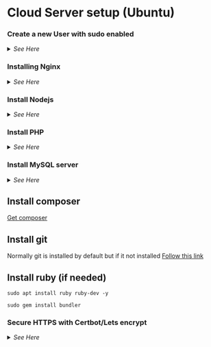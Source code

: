 # Cloud Server setup (Ubuntu)
### Create a new User with sudo enabled<br>
<details>
  <summary><i>See Here</i></summary>
  Sometimes with a root user, things might not work properly. So creating a new user with sudo permission is a better option.

**Login to your server first.**
```
ssh root@your_ip
```
**Add user**(add **sudo** if you see : 'adduser: Only root may add a user or group to the system.')
```
sudo adduser moshiur
```
You will be prompted to create and verify a password for the user. set password twice.<br>
You’ll be asked to fill in some information about the new user. It is fine to accept the defaults and leave this information blank.

**Adding the User to the sudo Group**

```
sudo usermod -aG sudo moshiur
```

**Testing sudo Access**

```
su - moshiur
```

As the new user, verify that you can use sudo by prepending sudo to the command that you want to run with superuser privileges.<br>
For example, you can list the contents of the /root directory, which is normally only accessible to the root user.
```
sudo ls -la /root
```

[You can follow this Link to know elaboratly](https://www.digitalocean.com/community/tutorials/how-to-create-a-new-sudo-enabled-user-on-ubuntu-22-04-quickstart)
</details>


### Installing Nginx
<details>
  <summary><i>See Here</i></summary>

  ```
sudo apt update
```
```
sudo apt install nginx -y
```
```
sudo ufw app list
```
```
sudo ufw allow 'Nginx HTTP'
```
```
sudo ufw status
```


If it is showing **inactive** that means your firewall is disabled 
Run this command 
```
sudo ufw enable
```
**Note: Command may disrupt existing ssh connections. Please allow ssh port after this**

```
sudo ufw allow 22

```
**Add any additional ports that need to be allowed too.(80,443)**

Now check the nginx status
```
sudo systemctl status nginx
```

It must show running. Now test the process.

You can access the default Nginx landing page to confirm that the software is running correctly by 
navigating to your server’s address. If you do not know your server’s IP address,
you can get it a few different ways.

``` 
ip addr show eth0 | grep inet | awk '{ print $2; }' | sed 's/\/.*$//' 
```

If you are making configuration changes, you can often reload Nginx without dropping
connections instead of restarting it. To do this, type the following:
```
sudo systemctl reload nginx
```

[To know more about nginx setup please follow this link](https://www.digitalocean.com/community/tutorials/how-to-install-nginx-on-ubuntu-18-04)

</details>

### Install Nodejs
<details>
  <summary><i>See Here</i></summary>

  Personally, I recommend installing node with **NVM**.

[Follow this link if you preferred another way of installing](https://www.digitalocean.com/community/tutorials/how-to-install-node-js-on-ubuntu-20-04)

```
curl -o- https://raw.githubusercontent.com/nvm-sh/nvm/v0.39.3/install.sh
```
```
curl -o- https://raw.githubusercontent.com/nvm-sh/nvm/v0.39.3/install.sh | bash
```
```
source ~/.bashrc
```
```
nvm list-remote
```
Now install your desired version. Notice the **v** before version number.(v20.6.1)
```
nvm install vYOUR_VERSION
```
You can check your current installed versions.
```
nvm list
```
You can switch to your versions also.
```
nvm use v14.10.0
```
</details>

### Install PHP

<details>
  <summary><i>See Here</i></summary>

  ```
sudo apt update -y
```
```
sudo apt upgrade -y
```
```
sudo apt install --no-install-recommends php8.1
```

The **--no-install-recommends** flag will ensure that other packages like the Apache web server are not installed.

```
sudo systemctl status php8.1-fpm
```
```
sudo nano /etc/nginx/sites-available/default
```

**Changes Portion**(Its not whole file, change only some part of it)

Add **index.php**, fpm change and deny htaccess block
```
index index.php index.html index.htm index.nginx-debian.html;

  location ~ \.php$ {
    include snippets/fastcgi-php.conf;

    # Nginx php-fpm sock config:
    fastcgi_pass unix:/run/php/php8.1-fpm.sock;
    # Nginx php-cgi config :
    # Nginx PHP fastcgi_pass 127.0.0.1:9000;
  }

# deny access to Apache .htaccess on Nginx with PHP, 
location ~ /\.ht {
    deny all;
}
```

```
sudo nginx -t
```
> nginx: the configuration file /etc/nginx/nginx.conf syntax is ok <br>
> nginx: configuration file /etc/nginx/nginx.conf test is successful<br>

If you get this message then your config is ok.
```
sudo systemctl restart nginx
```
```
sudo chmod -R 777 /var/www/html
```
```
echo "<?php phpinfo(); ?>" >> /var/www/html/info.php
```
Check if it is working :
```
http://YOUR_IP/info.php
```

Install some additional php extension
```
sudo apt install openssl php-bcmath php-curl php-json php-mbstring php-mysql php-tokenizer php-xml php-zip
```

[Follow this link](https://www.theserverside.com/blog/Coffee-Talk-Java-News-Stories-and-Opinions/Nginx-PHP-FPM-config-example)


</details>

### Install MySQL server
<details>
  <summary><i>See Here</i></summary>

  ```
sudo apt update
```
```
sudo apt install mysql-server -y
```
```
sudo systemctl start mysql.service
```
Now login to mysql
```
sudo mysql
```
```
ALTER USER 'root'@'localhost' IDENTIFIED WITH mysql_native_password BY 'root_password';
```
```
exit
```
You have finished setting up a password for the root user. Now login again to back to Then go back to using the default authentication method using this command.
```
mysql -u root -p
```
```
ALTER USER 'root'@'localhost' IDENTIFIED WITH auth_socket;
```
This will mean that you can once again connect to MySQL as your root user using the sudo mysql command.

```
sudo mysql_secure_installation
```
set strong passwords, and other options according to your needs. 

Now login again using sudo or using password
```
sudo mysql
```
OR
```
mysql -u root -p
```
Create an user with password
```
CREATE USER 'username'@'localhost' IDENTIFIED BY 'password';
```

if it's showing error like **Your password does not satisfy the current policy requirements**
```
SHOW VARIABLES LIKE 'validate_password%';
```
You will see some variables related to passwords. Then set these variables like below:

```
SET GLOBAL validate_password.policy=LOW;SET GLOBAL validate_password.length=0;SET GLOBAL validate_password.mixed_case_count=0;SET GLOBAL validate_password.number_count=0;SET GLOBAL validate_password.special_char_count=0;
```
Now again try create User. It will be successfull. Grant priviledge now: 
```
GRANT CREATE, ALTER, DROP, INSERT, UPDATE, INDEX, DELETE, SELECT, REFERENCES, RELOAD on *.* TO 'moshiur'@'localhost' WITH GRANT OPTION;
```
To grant all privilege : (Risky)
```
GRANT ALL PRIVILEGES ON *.* TO 'moshiur'@'localhost' WITH GRANT OPTION;
```
Following this, it’s good practice to run the FLUSH PRIVILEGES command. This will free up any memory that the server cached as a result of the preceding CREATE USER and GRANT statements.
```
FLUSH PRIVILEGES;
```

```
exit
```
Login with your created user.
```
mysql -u moshiur -p
```
**Test mysql after exit**
```
systemctl status mysql.service
```
[Follown this link to deep dive](https://www.digitalocean.com/community/tutorials/how-to-install-mysql-on-ubuntu-20-04)<br>
[Another helpful link](https://www.hostinger.com/tutorials/mysql/how-create-mysql-user-and-grant-permissions-command-line)

</details>

## Install composer 

[Get composer](https://getcomposer.org/download)

## Install git

Normally git is installed by default but if it not installed [Follow this link](https://www.atlassian.com/git/tutorials/install-git#linux) 

## Install ruby (if needed)
```
sudo apt install ruby ruby-dev -y
```
```
sudo gem install bundler
```


### Secure HTTPS with Certbot/Lets encrypt
<details>
  <summary><i>See Here</i></summary>

  ```
sudo apt install certbot python3-certbot-nginx
```
```
sudo nano /etc/nginx/sites-available/your_domain.com
```
Change server_name part as
```
server_name your_domain.com www.your_domain.com;
```
```
sudo nginx -t
```
```
sudo systemctl reload nginx
```
**Allowing HTTPS Through the Firewall**
```
sudo ufw allow 'Nginx Full'
sudo ufw delete allow 'Nginx HTTP'
```
**Obtain certificate**
```
sudo certbot --nginx -d example.com -d www.example.com
```
Enter your email if you want. After submitting the certificate successfully obtained.

**Note:** If its not working properly that means you are not ointing domain to this ip properly. <br>
Please add @ and www both as A record. That's how I solved my issue.

**Certbot auto renewal test**
```
sudo systemctl status certbot.timer
```
```
sudo certbot renew --dry-run
```


[Follow this Link](https://www.digitalocean.com/community/tutorials/how-to-secure-nginx-with-let-s-encrypt-on-ubuntu-20-04)


</details>

